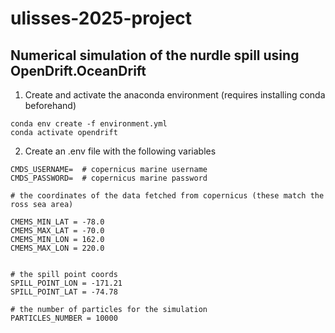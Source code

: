 # ulisses-2025-project

## Numerical simulation of the nurdle spill using OpenDrift.OceanDrift


1. Create and activate the anaconda environment (requires installing conda beforehand)
```
conda env create -f environment.yml
conda activate opendrift
```

2. Create an .env file with the following variables
```
CMDS_USERNAME=  # copernicus marine username
CMDS_PASSWORD=  # copernicus marine password

# the coordinates of the data fetched from copernicus (these match the ross sea area)

CMEMS_MIN_LAT = -78.0
CMEMS_MAX_LAT = -70.0
CMEMS_MIN_LON = 162.0       
CMEMS_MAX_LON = 220.0         


# the spill point coords
SPILL_POINT_LON = -171.21 
SPILL_POINT_LAT = -74.78  

# the number of particles for the simulation
PARTICLES_NUMBER = 10000
```